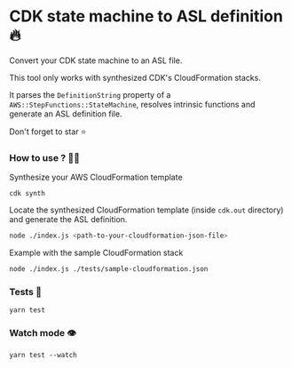 # CDK state machine to ASL definition 🔥
Convert your CDK state machine to an ASL file.

This tool only works with synthesized CDK's CloudFormation stacks.

It parses the `DefinitionString` property of a `AWS::StepFunctions::StateMachine`, resolves intrinsic functions and generate an ASL definition file. 

Don't forget to star ⭐

### How to use ? 🧑‍🏫
Synthesize your AWS CloudFormation template
```
cdk synth
```

Locate the synthesized CloudFormation template (inside `cdk.out` directory) and generate the ASL definition.
```sh
node ./index.js <path-to-your-cloudformation-json-file>
```

Example with the sample CloudFormation stack
```sh
node ./index.js ./tests/sample-cloudformation.json
```

### Tests 🧪
```
yarn test
```

### Watch mode 👁️
```
yarn test --watch
```